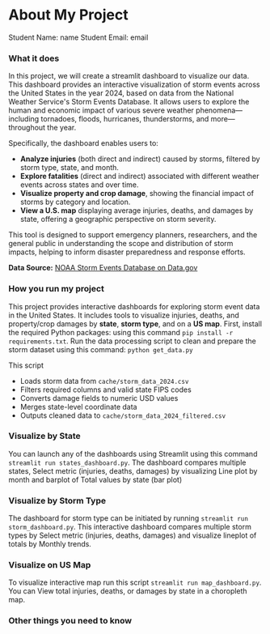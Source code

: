 # About My Project

Student Name:  name
Student Email:  email

### What it does


In this project, we will create a streamlit dashboard to visualize our data. This dashboard provides an interactive visualization of storm events across the United States in the year 2024, based on data from the National Weather Service's Storm Events Database. It allows users to explore the human and economic impact of various severe weather phenomena—including tornadoes, floods, hurricanes, thunderstorms, and more—throughout the year.

Specifically, the dashboard enables users to:

* **Analyze injuries** (both direct and indirect) caused by storms, filtered by storm type, state, and month.
* **Explore fatalities** (direct and indirect) associated with different weather events across states and over time.
* **Visualize property and crop damage**, showing the financial impact of storms by category and location.
* **View a U.S. map** displaying average injuries, deaths, and damages by state, offering a geographic perspective on storm severity.

This tool is designed to support emergency planners, researchers, and the general public in understanding the scope and distribution of storm impacts, helping to inform disaster preparedness and response efforts.

**Data Source:**
[NOAA Storm Events Database on Data.gov](https://catalog.data.gov/dataset/storm-events-database)



### How you run my project


This project provides interactive dashboards for exploring storm event data in the United States. It includes tools to visualize injuries, deaths, and property/crop damages by **state**, **storm type**, and on a **US map**. First, install the required Python packages: using this command `pip install -r requirements.txt`. Run the data processing script to clean and prepare the storm dataset
using this command: `python get_data.py`

This script

* Loads storm data from `cache/storm_data_2024.csv`
* Filters required columns and valid state FIPS codes
* Converts damage fields to numeric USD values
* Merges state-level coordinate data
* Outputs cleaned data to `cache/storm_data_2024_filtered.csv`


### Visualize by State

You can launch any of the dashboards using Streamlit using this command `streamlit run states_dashboard.py`. The dashboard compares multiple states, Select metric (injuries, deaths, damages) by visualizing Line plot by month and barplot of Total values by state (bar plot)



###  Visualize by Storm Type

The dashboard for storm type can be initiated by running `streamlit run storm_dashboard.py`. This interactive dashboard compares multiple storm types by Select metric (injuries, deaths, damages) and visualize lineplot of totals by Monthly trends. 


###  Visualize on US Map
To visualize interactive map run this script `streamlit run map_dashboard.py`. You can View total injuries, deaths, or damages by state in a choropleth map. 



### Other things you need to know